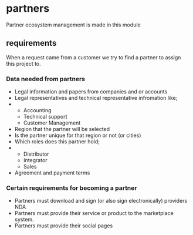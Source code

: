 # partners
Partner ecosystem management is made in this module

## requirements
When a request came from a customer we try to find a partner to assign this project to.

### Data needed from partners
- Legal information and papers from companies and or accounts
- Legal representatives and technical representative infromation like;
- - Accounting
  - Technical support
  - Customer Management
- Region that the partner will be selected
- Is the partner unique for that region or not (or cities)
- Which roles does this partner hold;
- - Distributor
  - Integrator
  - Sales
- Agreement and payment terms

### Certain requirements for becoming a partner
- Partners must download and sign (or also sign electronically) providers NDA
- Partners must provide their service or product to the marketplace system.
- Partners must provide their social pages
